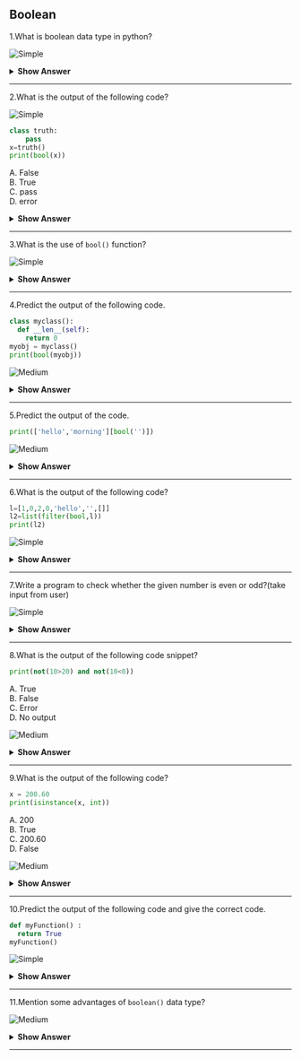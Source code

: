 ## Boolean

1.What is boolean data type in python?

![Simple](https://raw.githubusercontent.com/revaturelabs/interviewquestions/aef8eff919a3b083089641381ed9a9101ed21fba/ComplexityTags/simple%20(2).svg)

<details markdown="1"><summary> <b>Show Answer</b> </summary>
  
> The Python Boolean type is one of Python's built-in data types.  Boolean is a primitive data type that takes either `true` or `false` values. So anything that returns the value `true` or `false` can be considered as a boolean example. Checking some conditions such as `a==b` or `a<b` or `a>b` can be considered as boolean examples.
  
</details>

---
  
2.What is the output of the following code?
  
![Simple](https://raw.githubusercontent.com/revaturelabs/interviewquestions/aef8eff919a3b083089641381ed9a9101ed21fba/ComplexityTags/simple%20(2).svg)

```python  
class truth:
    pass
x=truth()
print(bool(x))
```
  
A. False    
B. True    
C. pass    
D. error    

<details markdown="1"><summary> <b>Show Answer</b> </summary>
  
> Option B. True
  
<details markdown="1"><summary> <b>Explanation</b> </summary>
  
> The truth class does not have any methods and variable, the object is considered true. 
Hence, the output of the code is true.
  
  </details>
  </details>

---
  
3.What is the use of `bool()` function?
  
![Simple](https://raw.githubusercontent.com/revaturelabs/interviewquestions/aef8eff919a3b083089641381ed9a9101ed21fba/ComplexityTags/simple%20(2).svg)

<details markdown="1"><summary> <b>Show Answer</b> </summary>
 <blockquote markdown="1">
  
> Python `bool()` function is used to return or convert a value to a Boolean value that is `True` or `False`, using the standard truth testing procedure. 

**Syntax**: 

`bool([x])`
   
- These are the few cases, in which Python’s `bool()` method returns `false`. Except these, all other values return `True`. 

 - If a False value is passed it will print false.
 - If None is passed it will print false.
 - If an empty sequence is passed, such as (), [], ”, etc
 - If Zero is passed in any numeric type, such as 0, 0.0 etc
 - If an empty mapping is passed, such as {}.
 - If Objects of Classes having `__bool__()` or `__len()__` method, returning `0` or `False`
  
  </blockquote>
   </details>

---
  
4.Predict the output of the following code.

```python  
class myclass():
  def __len__(self):
    return 0
myobj = myclass()
print(bool(myobj))
```

![Medium](https://raw.githubusercontent.com/revaturelabs/interviewquestions/aef8eff919a3b083089641381ed9a9101ed21fba/ComplexityTags/Medium%20(2).svg)  
  
<details markdown="1"><summary> <b>Show Answer</b> </summary>
  
> False
  
<details markdown="1"><summary> <b>Explanation</b> </summary>
  
> One or more values or objects in this case evaluates to False, that is if you have an object that is made from a class with a __len__ function, it returns 0 or False.
  
  </details>
  </details>
 
---
  
5.Predict the output of the code.

```python  
print(['hello','morning'][bool('')])
```

![Medium](https://raw.githubusercontent.com/revaturelabs/interviewquestions/aef8eff919a3b083089641381ed9a9101ed21fba/ComplexityTags/Medium%20(2).svg)  
  
<details markdown="1"><summary> <b>Show Answer</b> </summary>
  
> hello
  
<details markdown="1"><summary> <b>Explanation</b> </summary>
  
> In the above code, as nothing is passed to boolean function therefore it is printing "hello". If anything is passed to the boolean function it will print "morning".
  
  </details>
  </details>

---
6.What is the output of the following code?
  
```python  
l=[1,0,2,0,'hello','',[]]
l2=list(filter(bool,l))
print(l2)
```
  
  ![Simple](https://raw.githubusercontent.com/revaturelabs/interviewquestions/aef8eff919a3b083089641381ed9a9101ed21fba/ComplexityTags/simple%20(2).svg)
  
<details markdown="1"><summary> <b>Show Answer</b> </summary>
   
> [1,2,'hello']
  
<details markdown="1"><summary> <b>Explanation</b> </summary>
  
> The code shown above `returns` a new list that contains the elements of the list l which do not amount to zero. And, the output is:[1,2,'hello']
  
  </details>
  </details>

---
  
7.Write a program to check whether the given number is even or odd?(take input from user)
  
![Simple](https://raw.githubusercontent.com/revaturelabs/interviewquestions/aef8eff919a3b083089641381ed9a9101ed21fba/ComplexityTags/simple%20(2).svg)

<details markdown="1"><summary> <b>Show Answer</b> </summary>
  
```python  
n=int(input())
if(n%2==0):
    print("even number")
else:
    print("odd number")
```
  
<details markdown="1"><summary> <b>Explanation</b> </summary>
  
> If the given number(user input) is divisible by 2, it will print the given number as even number. Else, it will print the given number as odd.
  
  </details>
  </details>

---
  
8.What is the output of the following code snippet?
  
```python  
print(not(10>20) and not(10<0))
```                                
A. True    
B. False   
C. Error    
D. No output    
                                
![Medium](https://raw.githubusercontent.com/revaturelabs/interviewquestions/aef8eff919a3b083089641381ed9a9101ed21fba/ComplexityTags/Medium%20(2).svg)                                

<details markdown="1"><summary> <b>Show Answer</b> </summary>
  
> Option A.True
  
<details markdown="1"><summary> <b>Explanation</b> </summary>
  
> The expression `not(10>20)` returns `False`. And, the expression `not(10<0`) returns `False`. The `and` operation between `False` and `False` returns `True`. Hence, the output is `True`.

  </details>
  </details>

---
  
9.What is the output of the following code?
  
```python  
x = 200.60
print(isinstance(x, int))
```
  
A. 200    
B. True   
C. 200.60    
D. False    
  
![Medium](https://raw.githubusercontent.com/revaturelabs/interviewquestions/aef8eff919a3b083089641381ed9a9101ed21fba/ComplexityTags/Medium%20(2).svg)

<details markdown="1"><summary> <b>Show Answer</b> </summary>
  
> Option D.False
  
  </details>

---
  
10.Predict the output of the following code and give the correct code.
  
```python  
def myFunction() :
  return True
myFunction()
```
  
  ![Simple](https://raw.githubusercontent.com/revaturelabs/interviewquestions/aef8eff919a3b083089641381ed9a9101ed21fba/ComplexityTags/simple%20(2).svg)
  
<details markdown="1"><summary> <b>Show Answer</b> </summary>
  
```python
def myFunction() :
  return True
print(myFunction())
```
  
**Output**:
 
> True
  
</details>
 
---
  
11.Mention some advantages of `boolean()` data type?
  
![Medium](https://raw.githubusercontent.com/revaturelabs/interviewquestions/aef8eff919a3b083089641381ed9a9101ed21fba/ComplexityTags/Medium%20(2).svg)
  
<details markdown="1"><summary> <b>Show Answer</b> </summary>
  <blockquote markdown="1">
  
i) A `boolean` can be a set to one of the two predefined values, which maps perfectly to what it is used for. You could use an integer as a boolean, but there are many more than two possible integer values. So you'd have to define which integer values should be considered `True` and which should be considered `False`.
  
ii) Advantage of the boolean retrieval model is, it is easy to implement.   
  
iii) It is easy to understand whether the document can be retrieved or not. Users can determine whether the query is too specific or too broad.    

    </blockquote>
  </details>  

 ---
